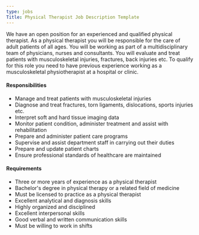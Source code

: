 ```yaml
---
type: jobs
Title: Physical Therapist Job Description Template
---
```


We have an open position for an experienced and qualified physical therapist. As a physical therapist you will be responsible for the care of adult patients of all ages. You will be working as part of a multidisciplinary team of physicians, nurses and consultants. You will evaluate and treat patients with musculoskeletal injuries, fractures, back injuries etc. To qualify for this role you need to have previous experience working as a musculoskeletal physiotherapist at a hospital or clinic.

#### Responsibilities
 * Manage and treat patients with musculoskeletal injuries
 * Diagnose and treat fractures, torn ligaments, dislocations, sports injuries etc.
 * Interpret soft and hard tissue imaging data
 * Monitor patient condition, administer treatment and assist with rehabilitation
 * Prepare and administer patient care programs
 * Supervise and assist department staff in carrying out their duties
 * Prepare and update patient charts
 * Ensure professional standards of healthcare are maintained

#### Requirements
 * Three or more years of experience as a physical therapist
 * Bachelor's degree in physical therapy or a related field of medicine
 * Must be licensed to practice as a physical therapist
 * Excellent analytical and diagnosis skills
 * Highly organized and disciplined
 * Excellent interpersonal skills
 * Good verbal and written communication skills
 * Must be willing to work in shifts